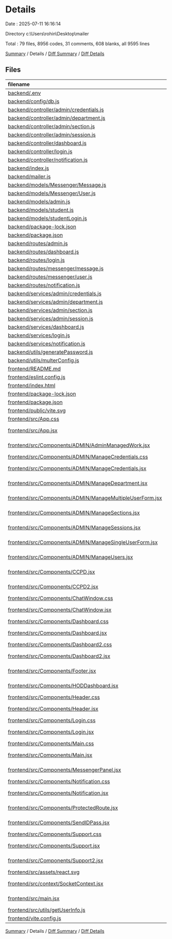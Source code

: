 # Details

Date : 2025-07-11 16:16:14

Directory c:\\Users\\rohin\\Desktop\\mailer

Total : 79 files,  8956 codes, 31 comments, 608 blanks, all 9595 lines

[Summary](results.md) / Details / [Diff Summary](diff.md) / [Diff Details](diff-details.md)

## Files
| filename | language | code | comment | blank | total |
| :--- | :--- | ---: | ---: | ---: | ---: |
| [backend/.env](/backend/.env) | Properties | 6 | 0 | 0 | 6 |
| [backend/config/db.js](/backend/config/db.js) | JavaScript | 10 | 0 | 0 | 10 |
| [backend/controller/admin/credentials.js](/backend/controller/admin/credentials.js) | JavaScript | 19 | 0 | 3 | 22 |
| [backend/controller/admin/department.js](/backend/controller/admin/department.js) | JavaScript | 33 | 0 | 6 | 39 |
| [backend/controller/admin/section.js](/backend/controller/admin/section.js) | JavaScript | 33 | 0 | 4 | 37 |
| [backend/controller/admin/session.js](/backend/controller/admin/session.js) | JavaScript | 33 | 0 | 4 | 37 |
| [backend/controller/dashboard.js](/backend/controller/dashboard.js) | JavaScript | 21 | 4 | 1 | 26 |
| [backend/controller/login.js](/backend/controller/login.js) | JavaScript | 10 | 0 | 2 | 12 |
| [backend/controller/notification.js](/backend/controller/notification.js) | JavaScript | 17 | 0 | 0 | 17 |
| [backend/index.js](/backend/index.js) | JavaScript | 70 | 0 | 14 | 84 |
| [backend/mailer.js](/backend/mailer.js) | JavaScript | 30 | 0 | 5 | 35 |
| [backend/models/Messenger/Message.js](/backend/models/Messenger/Message.js) | JavaScript | 9 | 0 | 3 | 12 |
| [backend/models/Messenger/User.js](/backend/models/Messenger/User.js) | JavaScript | 7 | 0 | 3 | 10 |
| [backend/models/admin.js](/backend/models/admin.js) | JavaScript | 13 | 0 | 2 | 15 |
| [backend/models/student.js](/backend/models/student.js) | JavaScript | 19 | 0 | 0 | 19 |
| [backend/models/studentLogin.js](/backend/models/studentLogin.js) | JavaScript | 17 | 0 | 2 | 19 |
| [backend/package-lock.json](/backend/package-lock.json) | JSON | 1,798 | 0 | 1 | 1,799 |
| [backend/package.json](/backend/package.json) | JSON | 27 | 0 | 1 | 28 |
| [backend/routes/admin.js](/backend/routes/admin.js) | JavaScript | 40 | 0 | 6 | 46 |
| [backend/routes/dashboard.js](/backend/routes/dashboard.js) | JavaScript | 9 | 1 | 2 | 12 |
| [backend/routes/login.js](/backend/routes/login.js) | JavaScript | 5 | 0 | 1 | 6 |
| [backend/routes/messenger/message.js](/backend/routes/messenger/message.js) | JavaScript | 52 | 6 | 16 | 74 |
| [backend/routes/messenger/user.js](/backend/routes/messenger/user.js) | JavaScript | 17 | 0 | 5 | 22 |
| [backend/routes/notification.js](/backend/routes/notification.js) | JavaScript | 8 | 0 | 2 | 10 |
| [backend/services/admin/credentials.js](/backend/services/admin/credentials.js) | JavaScript | 87 | 0 | 11 | 98 |
| [backend/services/admin/department.js](/backend/services/admin/department.js) | JavaScript | 17 | 0 | 8 | 25 |
| [backend/services/admin/section.js](/backend/services/admin/section.js) | JavaScript | 22 | 0 | 9 | 31 |
| [backend/services/admin/session.js](/backend/services/admin/session.js) | JavaScript | 22 | 0 | 9 | 31 |
| [backend/services/dashboard.js](/backend/services/dashboard.js) | JavaScript | 152 | 0 | 12 | 164 |
| [backend/services/login.js](/backend/services/login.js) | JavaScript | 51 | 0 | 5 | 56 |
| [backend/services/notification.js](/backend/services/notification.js) | JavaScript | 78 | 0 | 12 | 90 |
| [backend/utils/generatePassword.js](/backend/utils/generatePassword.js) | JavaScript | 8 | 0 | 1 | 9 |
| [backend/utils/multerConfig.js](/backend/utils/multerConfig.js) | JavaScript | 19 | 0 | 5 | 24 |
| [frontend/README.md](/frontend/README.md) | Markdown | 7 | 0 | 6 | 13 |
| [frontend/eslint.config.js](/frontend/eslint.config.js) | JavaScript | 32 | 0 | 2 | 34 |
| [frontend/index.html](/frontend/index.html) | HTML | 13 | 0 | 1 | 14 |
| [frontend/package-lock.json](/frontend/package-lock.json) | JSON | 3,224 | 0 | 1 | 3,225 |
| [frontend/package.json](/frontend/package.json) | JSON | 38 | 0 | 1 | 39 |
| [frontend/public/vite.svg](/frontend/public/vite.svg) | XML | 1 | 0 | 0 | 1 |
| [frontend/src/App.css](/frontend/src/App.css) | PostCSS | 4 | 0 | 1 | 5 |
| [frontend/src/App.jsx](/frontend/src/App.jsx) | JavaScript JSX | 43 | 0 | 5 | 48 |
| [frontend/src/Components/ADMIN/AdminManagedWork.jsx](/frontend/src/Components/ADMIN/AdminManagedWork.jsx) | JavaScript JSX | 93 | 1 | 6 | 100 |
| [frontend/src/Components/ADMIN/ManageCredentials.css](/frontend/src/Components/ADMIN/ManageCredentials.css) | PostCSS | 63 | 0 | 10 | 73 |
| [frontend/src/Components/ADMIN/ManageCredentials.jsx](/frontend/src/Components/ADMIN/ManageCredentials.jsx) | JavaScript JSX | 29 | 0 | 5 | 34 |
| [frontend/src/Components/ADMIN/ManageDepartment.jsx](/frontend/src/Components/ADMIN/ManageDepartment.jsx) | JavaScript JSX | 95 | 0 | 14 | 109 |
| [frontend/src/Components/ADMIN/ManageMultipleUserForm.jsx](/frontend/src/Components/ADMIN/ManageMultipleUserForm.jsx) | JavaScript JSX | 50 | 0 | 10 | 60 |
| [frontend/src/Components/ADMIN/ManageSections.jsx](/frontend/src/Components/ADMIN/ManageSections.jsx) | JavaScript JSX | 95 | 0 | 14 | 109 |
| [frontend/src/Components/ADMIN/ManageSessions.jsx](/frontend/src/Components/ADMIN/ManageSessions.jsx) | JavaScript JSX | 95 | 0 | 14 | 109 |
| [frontend/src/Components/ADMIN/ManageSingleUserForm.jsx](/frontend/src/Components/ADMIN/ManageSingleUserForm.jsx) | JavaScript JSX | 76 | 0 | 13 | 89 |
| [frontend/src/Components/ADMIN/ManageUsers.jsx](/frontend/src/Components/ADMIN/ManageUsers.jsx) | JavaScript JSX | 7 | 0 | 2 | 9 |
| [frontend/src/Components/CCPD.jsx](/frontend/src/Components/CCPD.jsx) | JavaScript JSX | 44 | 0 | 7 | 51 |
| [frontend/src/Components/CCPD2.jsx](/frontend/src/Components/CCPD2.jsx) | JavaScript JSX | 73 | 0 | 8 | 81 |
| [frontend/src/Components/ChatWindow.css](/frontend/src/Components/ChatWindow.css) | PostCSS | 62 | 0 | 8 | 70 |
| [frontend/src/Components/ChatWindow.jsx](/frontend/src/Components/ChatWindow.jsx) | JavaScript JSX | 143 | 1 | 17 | 161 |
| [frontend/src/Components/Dashboard.css](/frontend/src/Components/Dashboard.css) | PostCSS | 40 | 0 | 7 | 47 |
| [frontend/src/Components/Dashboard.jsx](/frontend/src/Components/Dashboard.jsx) | JavaScript JSX | 47 | 1 | 8 | 56 |
| [frontend/src/Components/Dashboard2.css](/frontend/src/Components/Dashboard2.css) | PostCSS | 158 | 0 | 26 | 184 |
| [frontend/src/Components/Dashboard2.jsx](/frontend/src/Components/Dashboard2.jsx) | JavaScript JSX | 122 | 0 | 19 | 141 |
| [frontend/src/Components/Footer.jsx](/frontend/src/Components/Footer.jsx) | JavaScript JSX | 11 | 0 | 2 | 13 |
| [frontend/src/Components/HODDashboard.jsx](/frontend/src/Components/HODDashboard.jsx) | JavaScript JSX | 94 | 0 | 14 | 108 |
| [frontend/src/Components/Header.css](/frontend/src/Components/Header.css) | PostCSS | 120 | 0 | 16 | 136 |
| [frontend/src/Components/Header.jsx](/frontend/src/Components/Header.jsx) | JavaScript JSX | 89 | 0 | 9 | 98 |
| [frontend/src/Components/Login.css](/frontend/src/Components/Login.css) | PostCSS | 163 | 7 | 26 | 196 |
| [frontend/src/Components/Login.jsx](/frontend/src/Components/Login.jsx) | JavaScript JSX | 129 | 1 | 16 | 146 |
| [frontend/src/Components/Main.css](/frontend/src/Components/Main.css) | PostCSS | 69 | 0 | 10 | 79 |
| [frontend/src/Components/Main.jsx](/frontend/src/Components/Main.jsx) | JavaScript JSX | 131 | 3 | 30 | 164 |
| [frontend/src/Components/MessengerPanel.jsx](/frontend/src/Components/MessengerPanel.jsx) | JavaScript JSX | 87 | 0 | 11 | 98 |
| [frontend/src/Components/Notification.css](/frontend/src/Components/Notification.css) | PostCSS | 174 | 3 | 31 | 208 |
| [frontend/src/Components/Notification.jsx](/frontend/src/Components/Notification.jsx) | JavaScript JSX | 129 | 2 | 22 | 153 |
| [frontend/src/Components/ProtectedRoute.jsx](/frontend/src/Components/ProtectedRoute.jsx) | JavaScript JSX | 15 | 0 | 6 | 21 |
| [frontend/src/Components/SendIDPass.jsx](/frontend/src/Components/SendIDPass.jsx) | JavaScript JSX | 57 | 0 | 9 | 66 |
| [frontend/src/Components/Support.css](/frontend/src/Components/Support.css) | PostCSS | 60 | 0 | 6 | 66 |
| [frontend/src/Components/Support.jsx](/frontend/src/Components/Support.jsx) | JavaScript JSX | 83 | 0 | 13 | 96 |
| [frontend/src/Components/Support2.jsx](/frontend/src/Components/Support2.jsx) | JavaScript JSX | 83 | 0 | 13 | 96 |
| [frontend/src/assets/react.svg](/frontend/src/assets/react.svg) | XML | 1 | 0 | 0 | 1 |
| [frontend/src/context/SocketContext.jsx](/frontend/src/context/SocketContext.jsx) | JavaScript JSX | 28 | 0 | 9 | 37 |
| [frontend/src/main.jsx](/frontend/src/main.jsx) | JavaScript JSX | 8 | 0 | 2 | 10 |
| [frontend/src/utils/getUserInfo.js](/frontend/src/utils/getUserInfo.js) | JavaScript | 7 | 0 | 1 | 8 |
| [frontend/vite.config.js](/frontend/vite.config.js) | JavaScript | 5 | 1 | 2 | 8 |

[Summary](results.md) / Details / [Diff Summary](diff.md) / [Diff Details](diff-details.md)